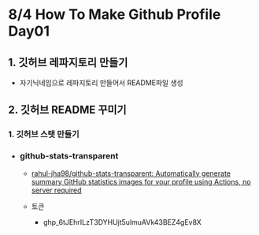 # 8/4 How To Make Github Profile Day01

## 1. 깃허브 레파지토리 만들기

- 자기닉네임으로 레파지토리 만들어서 README파일 생성

## 2. 깃허브 README 꾸미기

### 1. 깃허브 스탯 만들기

- ### github-stats-transparent

  - [rahul-jha98/github-stats-transparent: Automatically generate summary GitHub statistics images for your profile using Actions, no server required](https://github.com/rahul-jha98/github-stats-transparent)

  - 토큰
    - 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

